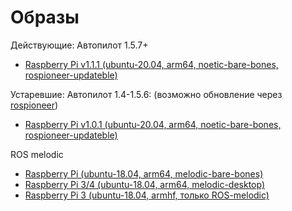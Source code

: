 # Образы
Действующие:
Автопилот 1.5.7+
* [Raspberry Pi v1.1.1 (ubuntu-20.04, arm64, noetic-bare-bones, rospioneer-updateble)](https://yadi.sk/d/rRS0mBd51MbTXw)

Устаревшие:
Автопилот 1.4-1.5.6: (возможно обновление через [rospioneer](https://github.com/IlyaDanilenko/rospioneer))
* [Raspberry Pi v1.0.1 (ubuntu-20.04, arm64, noetic-bare-bones, rospioneer-updateble)](https://drive.google.com/file/d/18UsvT8sUgEMAYveynlOVlfvjw4WkISDM/view?usp=sharing)

ROS melodic
* [Raspberry Pi (ubuntu-18.04, arm64, melodic-bare-bones)](https://1drv.ms/u/s!Ao6apD9z3iUVgs0in0hj65Ss8-7OzA?e=dxgbV1)
* [Raspberry Pi 3/4 (ubuntu-18.04, arm64, melodic-desktop)](https://1drv.ms/u/s!Ao6apD9z3iUVgsB236x7g6gwb9xQWQ?e=9sTXpS)
* [Raspberry Pi 3 (ubuntu-18.04, armhf, только ROS-melodic)](https://1drv.ms/u/s!Ao6apD9z3iUVgr8pASps4Rh4TSL9ZA?e=HxTDfK)
